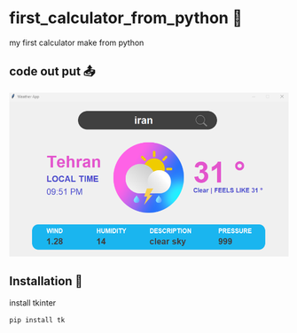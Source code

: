 # first_calculator_from_python 🧮
my first calculator make from python

## code out put 📤
<img src="https://github.com/AmiraliZandi/Weather_App/blob/main/image_2023-08-29_215311576.png">

## Installation 📩

install tkinter
```bash
pip install tk
```
